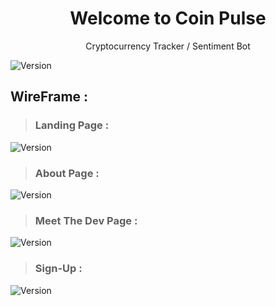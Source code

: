 <h1 align="center">Welcome to Coin Pulse</h1>
<p align="center" >Cryptocurrency Tracker / Sentiment Bot</p>

<p>
  <img align="center" alt="Version" src="https://img.shields.io/npm/v/homework.svg">
</p>


## WireFrame : 

> ### Landing Page : 

  <img align="center" alt="Version" src="https://github.com/archivecoderzero/Bit-Pulse/blob/master/readme_img/0.PNG?raw=true">

> ### About Page : 
  <img align="center" alt="Version" src="https://github.com/archivecoderzero/Bit-Pulse/blob/master/readme_img/1.PNG?raw=true">

> ### Meet The Dev Page : 
  <img align="center" alt="Version" src="https://github.com/archivecoderzero/Bit-Pulse/blob/master/readme_img/2.PNG?raw=true">

> ### Sign-Up : 
  <img align="center" alt="Version" src="https://github.com/archivecoderzero/Bit-Pulse/blob/master/readme_img/3.PNG?raw=true">
